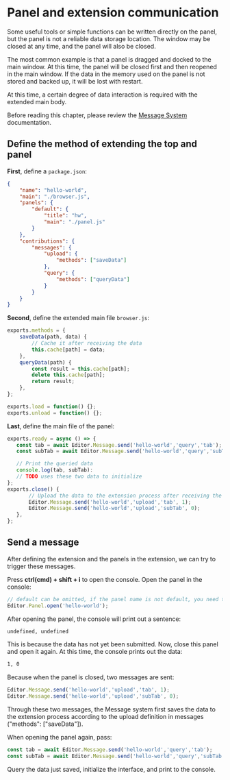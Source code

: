 # Panel and extension communication

Some useful tools or simple functions can be written directly on the panel, but the panel is not a reliable data storage location. The window may be closed at any time, and the panel will also be closed.

The most common example is that a panel is dragged and docked to the main window. At this time, the panel will be closed first and then reopened in the main window. If the data in the memory used on the panel is not stored and backed up, it will be lost with restart.

At this time, a certain degree of data interaction is required with the extended main body.

Before reading this chapter, please review the [Message System](./messages.md) documentation.

## Define the method of extending the top and panel

**First**, define a `package.json`:

```json
{
    "name": "hello-world",
    "main": "./browser.js",
    "panels": {
        "default": {
            "title": "hw",
            "main": "./panel.js"
        }
    },
    "contributions": {
        "messages": {
            "upload": {
                "methods": ["saveData"]
            },
            "query": {
                "methods": ["queryData"]
            }
        }
    }
}
```

**Second**, define the extended main file `browser.js`:

```javascript
exports.methods = {
    saveData(path, data) {
        // Cache it after receiving the data
        this.cache[path] = data;
    },
    queryData(path) {
        const result = this.cache[path];
        delete this.cache[path];
        return result;
    },
};

exports.load = function() {};
exports.unload = function() {};
```

**Last**, define the main file of the panel:

 ```javascript
 exports.ready = async () => {
    const tab = await Editor.Message.send('hello-world','query','tab');
    const subTab = await Editor.Message.send('hello-world','query','subTab');

    // Print the queried data
    console.log(tab, subTab):
    // TODO uses these two data to initialize
 };
 exports.close() {
        // Upload the data to the extension process after receiving the data
        Editor.Message.send('hello-world','upload','tab', 1);
        Editor.Message.send('hello-world','upload','subTab', 0);
    },
 };
 ```

 ## Send a message

 After defining the extension and the panels in the extension, we can try to trigger these messages.

 Press **ctrl(cmd) + shift + i** to open the console. Open the panel in the console:

 ```javascript
 // default can be omitted, if the panel name is not default, you need to fill in'hello-world.xxx'
 Editor.Panel.open('hello-world');
 ```

After opening the panel, the console will print out a sentence:

```sh
undefined, undefined
```

This is because the data has not yet been submitted. Now, close this panel and open it again. At this time, the console prints out the data:

 ```sh
1, 0
 ```

 Because when the panel is closed, two messages are sent:

```javascript
Editor.Message.send('hello-world','upload','tab', 1);
Editor.Message.send('hello-world','upload','subTab', 0);
```

Through these two messages, the Message system first saves the data to the extension process according to the upload definition in messages ("methods": ["saveData"]).

When opening the panel again, pass:

```javascript
const tab = await Editor.Message.send('hello-world','query','tab');
const subTab = await Editor.Message.send('hello-world','query','subTab');
```

Query the data just saved, initialize the interface, and print to the console.